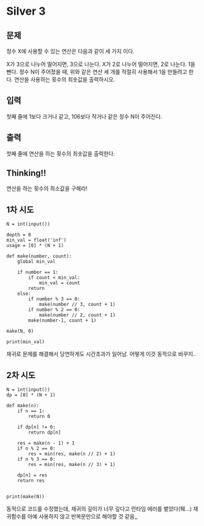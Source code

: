 # Silver 3

## 문제
정수 X에 사용할 수 있는 연산은 다음과 같이 세 가지 이다.

X가 3으로 나누어 떨어지면, 3으로 나눈다.
X가 2로 나누어 떨어지면, 2로 나눈다.
1을 뺀다.
정수 N이 주어졌을 때, 위와 같은 연산 세 개를 적절히 사용해서 1을 만들려고 한다. 연산을 사용하는 횟수의 최솟값을 출력하시오.

## 입력
첫째 줄에 1보다 크거나 같고, 106보다 작거나 같은 정수 N이 주어진다.

## 출력
첫째 줄에 연산을 하는 횟수의 최솟값을 출력한다.

## Thinking!!
연산을 하는 횟수의 최소값을 구해라!

## 1차 시도
    N = int(input())
    
    depth = 0
    min_val = float('inf')
    usage = [0] * (N + 1)
    
    def make(number, count):
        global min_val
    
        if number == 1:
            if count < min_val:
                min_val = count
            return
        else:
            if number % 3 == 0:
                make(number // 3, count + 1)
            if number % 2 == 0:
                make(number // 2, count + 1)
            make(number-1, count + 1)
    
    make(N, 0)
    
    print(min_val)

재귀로 문제를 해결해서 당연하게도 시간초과가 일어남.
어떻게 이것 동적으로 바꾸지..

## 2차 시도
    N = int(input())
    dp = [0] * (N + 1)
    
    def make(n):
        if n == 1:
            return 0
    
        if dp[n] != 0:
            return dp[n]
    
        res = make(n - 1) + 1
        if n % 2 == 0:
            res = min(res, make(n // 2) + 1)
        if n % 3 == 0:
            res = min(res, make(n // 3) + 1)
    
        dp[n] = res
        return res
    
    
    print(make(N))
동적으로 코드를 수정했는데, 재귀의 깊이가 너무 깊다고 런타임 에러를 뱉었다(퉤...)
재귀함수를 아예 사용하지 않고 반복문만으로 해야할 것 같음,,